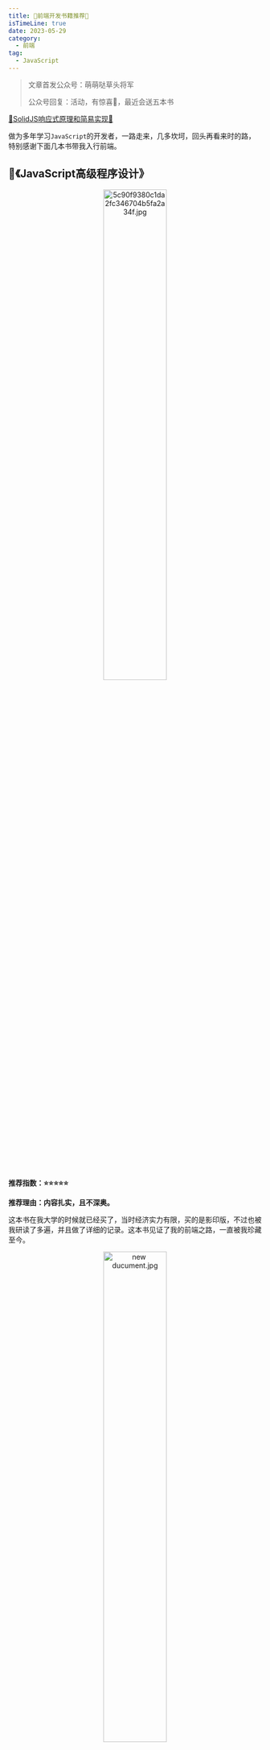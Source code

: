```yaml
---
title: 🎉前端开发书籍推荐🎉
isTimeLine: true
date: 2023-05-29
category:
  - 前端
tag:
  - JavaScript
---
```

> 文章首发公众号：萌萌哒草头将军
>
> 公众号回复：活动，有惊喜🎉，最近会送五本书

[🎉SolidJS响应式原理和简易实现🎉](https://juejin.cn/post/7239341961260662840?share_token=759f458e-31a3-424d-aa97-03e7b4153ade)

做为多年学习`JavaScript`的开发者，一路走来，几多坎坷，回头再看来时的路，特别感谢下面几本书带我入行前端。

## 💎《JavaScript高级程序设计》

<p align="center"><img src="https://p1-juejin.byteimg.com/tos-cn-i-k3u1fbpfcp/7179d1bac2b649bd80a5caedb2d6ac4a~tplv-k3u1fbpfcp-watermark.image?" alt="5c90f9380c1da2fc346704b5fa2a34f.jpg" width="50%"></p>

**推荐指数：⭐⭐⭐⭐⭐**

**推荐理由：内容扎实，且不深奥。**

这本书在我大学的时候就已经买了，当时经济实力有限，买的是影印版，不过也被我研读了多遍，并且做了详细的记录。这本书见证了我的前端之路，一直被我珍藏至今。

<p align="center"><img src="https://p3-juejin.byteimg.com/tos-cn-i-k3u1fbpfcp/043fc1dd12d74c4a9f56863f5a4ed4d5~tplv-k3u1fbpfcp-watermark.image?" alt="new ducument.jpg" width="50%"></p>

现在已经出了第四版了。前端入门进阶宝典，所以也被广大开发者称为《红宝书》。

## 💎《Javascript权威指南》

<p align="center"><img src="https://p1-juejin.byteimg.com/tos-cn-i-k3u1fbpfcp/3da674f62eb94d29a813b7ac768f2b00~tplv-k3u1fbpfcp-watermark.image?" alt="image.png" width="50%"></p>

**推荐指数：⭐⭐⭐⭐⭐**

**推荐理由：内容全面，讲解详细，配合红宝书效果更佳。**

该书被称为《犀牛书》，书如其名，真的是权威指南，即使你买了红宝书，我也推荐你买一本，因为这两本对相同的知识讲解，侧重点不同。

比如对于闭包，红宝书很详细，从作用域，到作用域链，再到活动对象，讲解由浅到深，十分详细，而《犀牛书》中仅仅是给出闭包的概念，然后举例说明差异。

但是《犀牛书》对于类型转换`toString`、`valueof`讲解则十分详细，《红宝书》则浅浅的带过。

《犀牛书》更像是一本字典，有不懂的问题，可以及时查漏补缺。

## 💎《图解HTTP》

<p align="center"><img src="https://p3-juejin.byteimg.com/tos-cn-i-k3u1fbpfcp/8777d79853014c95b804bc2c3f7fa847~tplv-k3u1fbpfcp-watermark.image?" alt="9345bca45f6e02de9124ce162681469.jpg" width="50%"></p>

**推荐指数：⭐⭐⭐⭐**

**推荐理由：图文并茂，简洁明了**

这本书作为第三本推荐，绝不是空穴来风，大量的图来解释枯燥的概念，形象生动，老少皆宜。

前端开发一大部分的时间都是在和后端的接口打交道，而`Http`无疑是沟通的桥梁。

读完这本书，你将会了解到`网络分层模型`、`Http协议和TCP/IP`的关系、后端的数据怎么从服务端到达浏览器的、常用`Http状态码`的含义、请求头的各种含义、你输入`url`浏览器发生了什么等热门面试题的答案。

我买的是三件套《图解Http》《图解TCP/IP》《图解网络硬件》，《图解网络硬件》一点也不推荐，不懂的硬件直接百度吧，还是彩色图片。如果你是做运维相关的前端开发，《图解TCP/IP》同样值得一看。

<p align="center"><img src="https://p1-juejin.byteimg.com/tos-cn-i-k3u1fbpfcp/69c6ca1e976945d18cf78fa3dac13f47~tplv-k3u1fbpfcp-watermark.image?" alt="new ducument1.jpg" width="50%"></p>

## 💎《数据结构与算法JavaScript描述》

<p align="center"><img src="https://p1-juejin.byteimg.com/tos-cn-i-k3u1fbpfcp/5b2e7e8372884bad80f9033128f23b53~tplv-k3u1fbpfcp-watermark.image?" alt="22dace0d9603c1df97f34a9e238fb07.jpg" width="50%"></p>

**推荐指数：⭐⭐⭐⭐**

**推荐理由：进阶利器，闭眼入就对了。**

大多数同学选择前端，主要还是因为数据结构和算法方面比较薄弱，但是这本书却使用了简洁的方法实现了各种数据结构和算法。

对于难懂的数据结构，有详细的结构图解释，是我读过最容易理解的版本了，不过这本书目前还是`ES5`语法版本实现，我在前面的文章中使用`ES6`语法实现过，并做了部分笔记。

👉[【数据结构】我的学习笔记](https://juejin.cn/post/7221900917913321528)

<p align="center"><img src="https://p6-juejin.byteimg.com/tos-cn-i-k3u1fbpfcp/6f8ace662d0c4c48b0d8b59de9d7b795~tplv-k3u1fbpfcp-watermark.image?" alt="new ducument45.jpg" width="50%"></p>

## 💎《JavaScript设计模式》

<p align="center"><img src="https://p9-juejin.byteimg.com/tos-cn-i-k3u1fbpfcp/e90643ad213e43ed962e759b0ba09dff~tplv-k3u1fbpfcp-watermark.image?" alt="u=2686755845,3430141001&#x26;fm=224&#x26;app=112&#x26;f=JPEG.jpg" width="50%"></p>

**推荐指数：⭐⭐⭐**

**推荐理由：常见的设计模式都有，讲解的比较简单易懂，但是实现比较简陋。**

这本书是你入门中级后继续提升的有利法宝，不管什么框架，底层都逃不出两三个设计模式的，所以十分推荐你进阶的时候去读它。

目前有两本名为《JavaScript设计模式》的书，我买的是徐涛翻译版本影印版（和红宝书一起买的），但是最近查阅发现流行的是张容铭著作的版本，这里请自行斟酌买哪个版本。

我买的这个版本将设计模式分为创建型、行为型和结构型三种，前面部分分别讲解了十三种设计模式，后半部分讲解了老牌框架`JQuery`设计的各种设计模式，虽然从现在的情况看`JQuery`已经凉了，但是它的设计智慧，真的令人敬佩。

这本书的缺点也是语法版本较旧，不过我也写了最新语法的部分笔记。

👉[超级简单的设计模式，看不懂你来打我](https://juejin.cn/post/7222575963565375544)

今天的内容就这些了，如果你有更好的书籍，可以告诉我！

现在，关注我的公众号会有送书福利，具体请在公众号回复：活动，即可查看详情